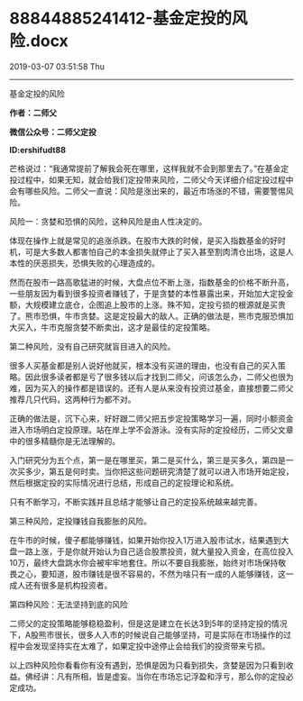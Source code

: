 # 88844885241412-基金定投的风险.docx

2019-03-07 03:51:58 Thu

----

基金定投的风险

__作者：二师父__

__微信公众号：二师父定投__

__ID:ershifudt88__

芒格说过：“我通常提前了解我会死在哪里，这样我就不会到那里去了。”在基金定投过程中，如果无知，就会给我们定投带来风险，二师父今天详细介绍定投过程中会有哪些风险。二师父一直说：风险是涨出来的，最近市场涨的不错，需要警惕风险。

 

风险一：贪婪和恐惧的风险，这种风险是由人性决定的。

体现在操作上就是常见的追涨杀跌。在股市大跌的时候，是买入指数基金的好时机，可是大多数人都害怕自己的本金损失就停止了买入甚至割肉清仓出场，这是人本性的厌恶损失，恐惧失败的心理造成的。

然而在股市一路高歌猛进的时候，大盘点位不断上涨，指数基金的价格不断升高，一些朋友因为看到很多投资者赚钱了，于是贪婪的本性暴露出来，开始加大定投金额，大规模建立底仓，企图追上股市的上涨。殊不知，定投亏损的根源就是买贵了。熊市恐惧，牛市贪婪。这是定投最大的敌人。正确的做法是，熊市克服恐惧加大买入，牛市克服贪婪不断卖出，这才是最佳的定投策略。 

第二种风险，没有自己研究就盲目进入的风险。

很多人买基金都是别人说好他就买，根本没有买进的理由，也没有自己的买入策略。因此很多读者都是亏了很多钱以后才找到二师父，问该怎么办，二师父也很为难，因为买入的操作都是错误的。还有人是从来没有投资过基金，直接想要二师父推荐几只代码，这两种行为都不对。

正确的做法是，沉下心来，好好跟二师父把五步定投策略学习一遍，同时小额资金进入市场明白定投原理。站在岸上学不会游泳。没有实际的定投经历，二师父文章中的很多精髓你是无法理解的。

入门研究分为五个点，第一是在哪里买，第二是买什么，第三是买多久，第四是一次买多少，第五是何时卖。当你把这些问题研究清楚了就可以进入市场开始定投，然后根据定投的实际情况进行总结，形成自己的定投理论和系统。

只有不断学习，不断实践并且总结才能够让自己的定投系统越来越完善。

第三种风险，定投赚钱自我膨胀的风险。

在牛市的时候，傻子都能够赚钱，如果开始你投入1万进入股市试水，结果遇到大盘一路上涨，于是你就开始认为自己适合股票投资，就大量投入资金，在高位投入10万，最终大盘跳水你会被牢牢地套住。所以不要自我膨胀，始终对市场保持敬畏之心，要知道，股市赚钱是很不容易的，不然为啥只有一成的人能够赚钱，这一成人还有很多是机构投资者。

第四种风险：无法坚持到底的风险

二师父的定投策略能够稳稳盈利，但是这是建立在长达3到5年的坚持定投的情况下，A股熊市很长，很多人入市的时候说自己能够坚持，可是实际在市场操作的过程中会发现坚持实在太难了，如果定投中途停止会给我们的投资带来亏损。

以上四种风险你看看你有没有遇到，恐惧是因为只看到损失，贪婪是因为只看到收益。佛经讲：凡有所相，皆是虚妄。当你在市场忘记浮盈和浮亏，那么你的定投必定成功。

